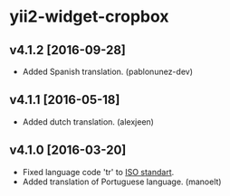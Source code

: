 yii2-widget-cropbox
===================

v4.1.2 [2016-09-28]
-------------------

- Added Spanish translation. (pablonunez-dev)

v4.1.1 [2016-05-18]
-------------------

- Added dutch translation. (alexjeen)

v4.1.0 [2016-03-20]
-------------------

- Fixed language code 'tr' to [ISO standart](https://www.iso.org/obp/ui/#iso:code:3166:TR).
- Added translation of Portuguese language. (manoelt)
